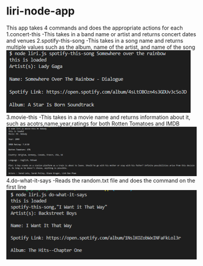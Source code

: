 # liri-node-app
This app takes 4 commands and does the appropriate actions for each 
1.concert-this
  -This takes in a band name or artist and returns concert dates and venues
2.spotify-this-song
  -This takes in a song name and returns multiple values such as the album, name of the artist, and name of the song
  ![spotify-this working](./images/Sc1.png?raw=true "Title")
3.movie-this
 -This takes in a movie name and returns information about it, such as acotrs,name,year,ratings for both Rotten Tomatoes and IMDB
 ![movie-this working](./images/SC2.png?raw=true "Title")
4.do-what-it-says
 -Reads the random.txt file and does the command on the first line
 ![do what it says working](./images/Sc3.png?raw=true "Title")
 
